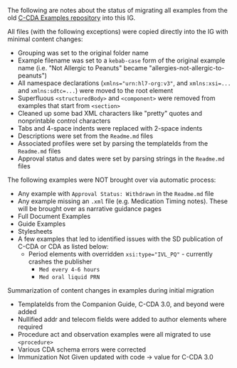 The following are notes about the status of migrating all examples from the old [C-CDA Examples repository](https://github.com/HL7/C-CDA-Examples) into this IG.

All files (with the following exceptions) were copied directly into the IG with minimal content changes:
- Grouping was set to the original folder name
- Example filename was set to a `kebab-case` form of the original example name (i.e. "Not Allergic to Peanuts" became "allergies-not-allergic-to-peanuts")
- All namespace declarations (`xmlns="urn:hl7-org:v3"`, and `xmlns:xsi=...` and `xmlns:sdtc=...`) were moved to the root element
- Superfluous `<structuredBody>` and `<component>` were removed from examples that start from `<section>`
- Cleaned up some bad XML characters like "pretty" quotes and nonprintable control characters
- Tabs and 4-space indents were replaced with 2-space indents
- Descriptions were set from the `Readme.md` files
- Associated profiles were set by parsing the templateIds from the `Readme.md` files
- Approval status and dates were set by parsing strings in the `Readme.md` files

The following examples were NOT brought over via automatic process:
- Any example with `Approval Status: Withdrawn` in the `Readme.md` file
- Any example missing an `.xml` file (e.g. Medication Timing notes). These will be brought over as narrative guidance pages
- Full Document Examples
- Guide Examples
- Stylesheets
- A few examples that led to identified issues with the SD publication of C-CDA or CDA as listed below:
  - Period elements with overridden `xsi:type="IVL_PQ"` - currently crashes the publisher
    - `Med every 4-6 hours`
    - `Med oral liquid PRN`

Summarization of content changes in examples during initial migration
- TemplateIds from the Companion Guide, C-CDA 3.0, and beyond were added
- Nullified addr and telecom fields were added to author elements where required
- Procedure act and observation examples were all migrated to use `<procedure>`
- Various CDA schema errors were corrected
- Immunization Not Given updated with code -> value for C-CDA 3.0
